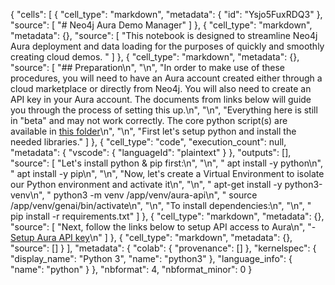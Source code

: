 {
  "cells": [
    {
      "cell_type": "markdown",
      "metadata": {
        "id": "Ysjo5FuxRDQ3"
      },
      "source": [
        "# Neo4j Aura Demo Manager"
      ]
    },
    {
      "cell_type": "markdown",
      "metadata": {},
      "source": [
        "This notebook is designed to streamline Neo4j Aura deployment and data loading for the purposes of quickly and smoothly creating cloud demos. "
      ]
    },
    {
      "cell_type": "markdown",
      "metadata": {},
      "source": [
        "## Preparation\n",
        "\n",
        "In order to make use of these procedures, you will need to have an Aura account created either through a cloud marketplace or directly from Neo4j. You will also need to create an API key in your Aura account. The documents from links below will guide you through the process of setting this up.\n",
        "\n",
        "Everything here is still in \"beta\" and may not work correctly. The core python script(s) are available in [this folder](scripts)\n",
        "\n",
        "First let's setup python and install the needed libraries."
      ]
    },
    {
      "cell_type": "code",
      "execution_count": null,
      "metadata": {
        "vscode": {
          "languageId": "plaintext"
        }
      },
      "outputs": [],
      "source": [
        "Let's install python & pip first:\n",
        "\n",
        "    apt install -y python\n",
        "    apt install -y pip\n",
        "\n",
        "Now, let's create a Virtual Environment to isolate our Python environment and activate it\n",
        "\n",
        "    apt-get install -y python3-venv\n",
        "    python3 -m venv /app/venv/aura-api\n",
        "    source /app/venv/genai/bin/activate\n",
        "\n",
        "To install dependencies:\n",
        "\n",
        "    pip install -r requirements.txt"
      ]
    },
    {
      "cell_type": "markdown",
      "metadata": {},
      "source": [
        "Next, follow the links below to setup API access to Aura\n",
        "- [Setup Aura API key](01-setup_aura_api/01_setup_aura_api.ipynb)\n"
      ]
    },
    {
      "cell_type": "markdown",
      "metadata": {},
      "source": []
    }
  ],
  "metadata": {
    "colab": {
      "provenance": []
    },
    "kernelspec": {
      "display_name": "Python 3",
      "name": "python3"
    },
    "language_info": {
      "name": "python"
    }
  },
  "nbformat": 4,
  "nbformat_minor": 0
}
